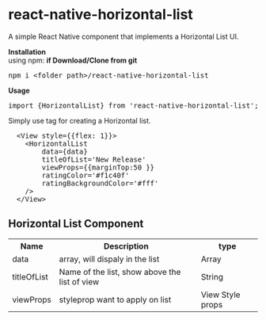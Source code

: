# react-native-horizontal-list
A simple React Native component that implements a Horizontal List UI.

<b>Installation </b><br/>
using npm:
<b> if Download/Clone from git </b>
<pre>npm i &lt;folder_path&gt;/react-native-horizontal-list</pre>

<b>Usage</b>
<pre>import {HorizontalList} from 'react-native-horizontal-list'; </pre>

Simply use <HorizontalList/> tag for creating a Horizontal list.

<pre>
  &lt;View style={{flex: 1}}&gt;
    &lt;HorizontalList 
        data={data}
        titleOfList='New Release' 
        viewProps={{marginTop:50 }}
        ratingColor='#f1c40f'
        ratingBackgroundColor='#fff'
    /&gt;
  &lt;/View&gt;
</pre>

<h2>Horizontal List Component</h2>

<table>
  <tr>
    <th>Name</th>
    <th>Description</th>
    <th>type</th>
  </tr>
    <td>data</td>
    <td>array, will dispaly in the list</td>
    <td>Array</td>
  </tr>
  <tr>
    <td>titleOfList</td>
    <td>Name of the list, show above the list of view</td>
    <td>String</td>
  </tr>
  <tr>
    <td>viewProps</td>
    <td>styleprop want to apply on list</td>
    <td>View Style props</td>
  </tr>
</table>
